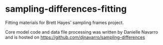 # sampling-differences-fitting
Fitting materials for Brett Hayes' sampling frames project.

Core model code and data file processing was written by Danielle Navarro and is hosted on
https://github.com/djnavarro/sampling-differences 


